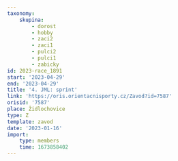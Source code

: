 ```yaml
---
taxonomy:
    skupina:
        - dorost
        - hobby
        - zaci2
        - zaci1
        - pulci2
        - pulci1
        - zabicky
id: 2023-race_1891
start: '2023-04-29'
end: '2023-04-29'
title: '4. JML: sprint'
link: 'https://oris.orientacnisporty.cz/Zavod?id=7587'
orisid: '7587'
place: Židlochovice
type: Z
template: zavod
date: '2023-01-16'
import:
    type: members
    time: 1673858402
---
```


